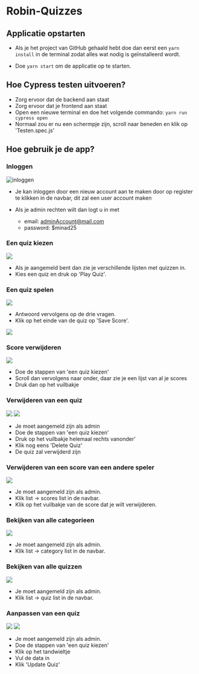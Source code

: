 # Robin-Quizzes

## Applicatie opstarten
- Als je het project van GitHub gehaald hebt doe dan eerst een `yarn install` in de terminal zodat alles wat nodig is geïnstalleerd wordt.

- Doe `yarn start` om de applicatie op te starten.


## Hoe Cypress testen uitvoeren?
- Zorg ervoor dat de backend aan staat
- Zorg ervoor dat je frontend aan staat
- Open een nieuwe terminal en doe het volgende commando: `yarn run cypress open`
- Normaal zou er nu een schermpje zijn, scroll naar beneden en klik op 'Testen.spec.js'

## Hoe gebruik je de app?
### Inloggen

![inloggen](readmeimg/Inloggen.png)

- Je kan inloggen door een nieuw account aan te maken door op register te klikken in de navbar, dit zal een user account maken

- Als je admin rechten wilt dan logt u in met
    - email: adminAccount@mail.com
    - password: $minad25


### Een quiz kiezen

![](readmeimg/quiz_Kiezen.png)

- Als je aangemeld bent dan zie je verschillende lijsten met quizzen in.
- Kies een quiz en druk op 'Play Quiz'.


### Een quiz spelen

![](readmeimg/quiz_spelen.png)

- Antwoord vervolgens op de drie vragen.
- Klik op het einde van de quiz op 'Save Score'.

![](readmeimg/eindeQuiz.png)



### Score verwijderen

![](readmeimg/scores.png)

- Doe de stappen van 'een quiz kiezen'
- Scroll dan vervolgens naar onder, daar zie je een lijst van al je scores
- Druk dan op het vuilbakje


### Verwijderen van een quiz

![](readmeimg/deletequiz.png)
![](readmeimg/deleteknopquiz.png)

- Je moet aangemeld zijn als admin
- Doe de stappen van 'een quiz kiezen'
- Druk op het vuilbakje helemaal rechts vanonder'
- Klik nog eens 'Delete Quiz'
- De quiz zal verwijderd zijn


### Verwijderen van een score van een andere speler

![](readmeimg/allescores.png)

- Je moet aangemeld zijn als admin.
- Klik list -> scores list in de navbar.
- Klik op het vuilbakje van de score dat je wilt verwijderen.


### Bekijken van alle categorieen

![](readmeimg/allecats.png)

- Je moet aangemeld zijn als admin.
- Klik list -> category list in de navbar.


### Bekijken van alle quizzen

![](readmeimg/allequizzen.png)

- Je moet aangemeld zijn als admin.
- Klik list -> quiz list in de navbar.


### Aanpassen van een quiz

![](readmeimg/deleteknopquiz.png)
![](readmeimg/updatequiz.png)


- Je moet aangemeld zijn als admin.
- Doe de stappen van 'een quiz kiezen'
- Klik op het tandwieltje
- Vul de data in
- Klik 'Update Quiz'